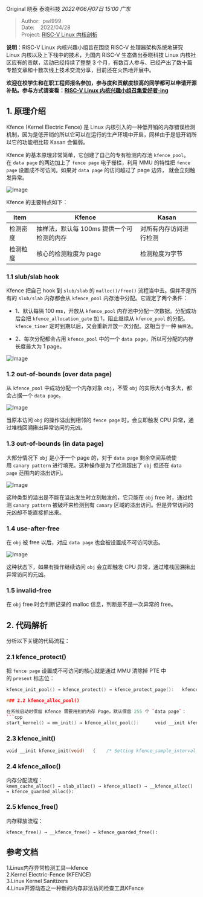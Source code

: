 Original 晓泰 泰晓科技
_2022年06月07日 15:00_ _广东_

> Author:  pwl999\
> Date:    2022/04/28\
> Project: [RISC-V Linux 内核剖析](http://mp.weixin.qq.com/s?__biz=MzA5NDQzODQ3MQ==&mid=2648188624&idx=1&sn=76c8067aa544cc14d97c60865ccb2382&chksm=886213f8bf159aeeefc92c02670e556a7404647697e48be49477f2d54a77ce2ae1b910ead596&scene=21#wechat_redirect)

**说明**：RISC-V Linux 内核兴趣小组旨在围绕 RISC-V 处理器架构系统地研究 Linux 内核以及上下栈中的技术，为国内 RISC-V 生态做出泰晓科技 Linux 内核社区应有的贡献，活动已经持续了整整 3 个月，有数百人参与、已经产出了数十篇专题文章和十数次线上技术交流分享，目前还在火热地开展中。

**欢迎在校学生和在职工程师报名参加，参与度和贡献度较高的同学都可以申请开源补贴。参与方式请查看：[RISC-V Linux 内核兴趣小组召集爱好者-ing](http://mp.weixin.qq.com/s?__biz=MzA5NDQzODQ3MQ==&mid=2648188624&idx=1&sn=76c8067aa544cc14d97c60865ccb2382&chksm=886213f8bf159aeeefc92c02670e556a7404647697e48be49477f2d54a77ce2ae1b910ead596&scene=21#wechat_redirect)**

## 1. 原理介绍

Kfence (Kernel Electric Fence) 是 Linux 内核引入的一种低开销的内存错误检测机制，因为是低开销的所以它可以在运行的生产环境中开启，同样由于是低开销所以它的功能相比较 Kasan 会偏弱。

Kfence 的基本原理非常简单，它创建了自己的专有检测内存池 `kfence_pool`。在 `data page` 的两边加上了 `fence page` 电子栅栏，利用 MMU 的特性把 `fence page` 设置成不可访问。如果对 `data page` 的访问越过了 page 边界， 就会立刻触发异常。

![Image](https://mmbiz.qpic.cn/mmbiz_png/XXJQJDtx0ebU9hcA9BgUiaXrNwSfFZbvib8HJoDPKyQZOhXpDdtbiciaDg1dRyFfmPKMYwCROsEWibWYETHHnSeoInQ/640?wx_fmt=png&tp=webp&wxfrom=5&wx_lazy=1&wx_co=1)

Kfence 的主要特点如下：

|item|Kfence|Kasan|
|---|---|---|
|检测密度|抽样法，默认每 100ms 提供一个可检测的内存|对所有内存访问进行检测|
|检测粒度|核心的检测粒度为 page|检测粒度为字节|

### 1.1 slub/slab hook

Kfence 把自己 hook 到 `slub/slab` 的 `malloc()/free()` 流程当中去。但并不是所有的 `slub/slab` 内存都会从 `kfence_pool` 内存池中分配。它规定了两个条件：

- 1、默认每隔 100 ms，开放从 `kfence_pool` 内存池中分配一次数据。分配成功后会把 `kfence_allocation_gate` 加 1，阻止继续从 `kfence_pool` 的分配。`kfence_timer` 定时到期以后，又会重新开放一次分配。这相当于一种 `抽样法`。

- 2、每次分配都会占用 `kfence_pool` 中的一个 `data page`，所以可分配的内存长度最大为 1 page。

![Image](https://mmbiz.qpic.cn/mmbiz_png/XXJQJDtx0ebU9hcA9BgUiaXrNwSfFZbvibMnsNSiaOW3DOdzeicd4qpuatTuQwXDnP3y5lzzOy3o06FtozfEO2PC6A/640?wx_fmt=png&tp=webp&wxfrom=5&wx_lazy=1&wx_co=1)

### 1.2 out-of-bounds (over data page)

从 `kfence_pool` 中成功分配一个内存对象 `obj`，不管 `obj` 的实际大小有多大，都会占据一个 `data page`。

![Image](https://mmbiz.qpic.cn/mmbiz_png/XXJQJDtx0ebU9hcA9BgUiaXrNwSfFZbvibaNY0ZcbbT1VdERtKV41hscU63U7QEQIiabibA5KmpQrKVgUJ7zQXHDzA/640?wx_fmt=png&tp=webp&wxfrom=5&wx_lazy=1&wx_co=1)

当原本访问 `obj` 的操作溢出到相邻的 `fence page` 时，会立即触发 CPU 异常，通过堆栈回溯揪出异常访问的元凶。

### 1.3 out-of-bounds (in data page)

大部分情况下 `obj` 是小于一个 page 的，对于 `data page` 剩余空间系统使用 `canary pattern` 进行填充。这种操作是为了检测超出了 `obj` 但还在 `data page` 范围内的溢出访问。

![Image](https://mmbiz.qpic.cn/mmbiz_png/XXJQJDtx0ebU9hcA9BgUiaXrNwSfFZbvibkC8lSnAbdRqwqoZYC0LbX2ib8N6vZvFibK3ycqodDRNpvSia1N1vQiaGzA/640?wx_fmt=png&tp=webp&wxfrom=5&wx_lazy=1&wx_co=1)

这种类型的溢出是不能在溢出发生时立刻触发的，它只能在 `obj` free 时，通过检测 `canary pattern` 被破坏来检测到有 `canary` 区域的溢出访问。但是异常访问的元凶却不能直接抓出来。

### 1.4 use-after-free

在 `obj` 被 free 以后，对应 `data page` 也会被设置成不可访问状态。

![Image](https://mmbiz.qpic.cn/mmbiz_png/XXJQJDtx0ebU9hcA9BgUiaXrNwSfFZbvibRmZibmEK52OCV3SoLVNtAG3fxtRdMRCeTic8kkgULJtDsfFG0Ct9LjJQ/640?wx_fmt=png&tp=webp&wxfrom=5&wx_lazy=1&wx_co=1)

这种状态下，如果有操作继续访问 `obj` 会立即触发 CPU 异常，通过堆栈回溯揪出异常访问的元凶。

### 1.5 invalid-free

在 `obj` free 时会判断记录的 malloc 信息，判断是不是一次异常的 free。

## 2. 代码解析

分析以下关键的代码流程：

### 2.1 kfence_protect()

把 `fence page` 设置成不可访问的核心就是通过 MMU 清除掉 PTE 中的 `present` 标志位：

````cpp
kfence_init_pool() → kfence_protect() → kfence_protect_page():   kfence_free() → __kfence_free() → kfence_guarded_free() → kfence_protect() → kfence_protect_page():      linux-5.16.14\arch\riscv\include\asm\kfence.h:      static inline bool kfence_protect_page(unsigned long addr, bool protect)   {    pte_t *pte = virt_to_kpte(addr);       if (protect)     set_pte(pte, __pte(pte_val(*pte) & ~_PAGE_PRESENT));    else     set_pte(pte, __pte(pte_val(*pte) | _PAGE_PRESENT));       flush_tlb_kernel_range(addr, addr + PAGE_SIZE);       return true;   }  ```

### 2.2 kfence_alloc_pool()

在系统启动时保留 Kfence 需要用到的内存 Page，默认保留 255 个 `data page`：
```cpp
start_kernel() → mm_init() → kfence_alloc_pool():      void __init kfence_alloc_pool(void)   {    if (!kfence_sample_interval)     return;       __kfence_pool = memblock_alloc(KFENCE_POOL_SIZE, PAGE_SIZE);       if (!__kfence_pool)     pr_err("failed to allocate pool\n");   }      #define KFENCE_POOL_SIZE ((CONFIG_KFENCE_NUM_OBJECTS + 1) * 2 * PAGE_SIZE)      config KFENCE_NUM_OBJECTS    int "Number of guarded objects available"    range 1 65535    default 255   
````

### 2.3 kfence_init()

```cpp
void __init kfence_init(void)   {    /* Setting kfence_sample_interval to 0 on boot disables KFENCE. */    if (!kfence_sample_interval)     return;       stack_hash_seed = (u32)random_get_entropy();       /* (1) 初始化 kfence pool 内存池 */    if (!kfence_init_pool()) {     pr_err("%s failed\n", __func__);     return;    }       if (!IS_ENABLED(CONFIG_KFENCE_STATIC_KEYS))     static_branch_enable(&kfence_allocation_key);    WRITE_ONCE(kfence_enabled, true);       /* (2) 初始化定时释放 guard 的 timer */    queue_delayed_work(system_unbound_wq, &kfence_timer, 0);    pr_info("initialized - using %lu bytes for %d objects at 0x%p-0x%p\n", KFENCE_POOL_SIZE,     CONFIG_KFENCE_NUM_OBJECTS, (void *)__kfence_pool,     (void *)(__kfence_pool + KFENCE_POOL_SIZE));   }   
```

### 2.4 kfence_alloc()

内存分配流程：
`kmem_cache_alloc() → slab_alloc() → kfence_alloc() → __kfence_alloc() → kfence_guarded_alloc():   `

### 2.5 kfence_free()

内存释放流程：

`kfence_free() → __kfence_free() → kfence_guarded_free():   `

## 参考文档

1.Linux内存异常检测工具—kfence\
2.Kernel Electric-Fence (KFENCE)\
3.Linux Kernel Sanitizers\
4.Linux开源动态之一种新的内存非法访问检查工具KFence

